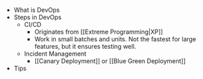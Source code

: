 - What is DevOps
- Steps in DevOps
	- CI/CD
		- Originates from [[Extreme Programming|XP]]
		- Work in small batches and units. Not the fastest for large features, but it ensures testing well.
	- Incident Management
		- [[Canary Deployment]] or [[Blue Green Deployment]]
- Tips
